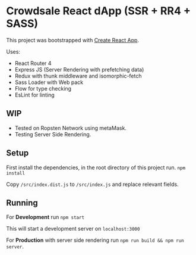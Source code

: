 # Crowdsale React dApp (SSR + RR4 + SASS)

This project was bootstrapped with [Create React App](https://github.com/facebookincubator/create-react-app).

Uses:
- React Router 4
- Express JS (Server Rendering with prefetching data)
- Redux with thunk middleware and isomorphic-fetch
- Sass Loader with Web pack
- Flow for type checking
- EsLint for linting

## WIP
- Tested on Ropsten Network using metaMask.
- Testing Server Side Rendering.

## Setup
First install the dependencies, in the root directory of this project run.
`npm install`

Copy `/src/index.dist.js` to `/src/index.js` and replace relevant fields.

## Running
For **Development** run `npm start`

This will start a development server on `localhost:3000`

For **Production** with server side rendering run `npm run build && npm run server`.
